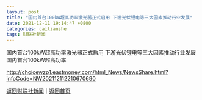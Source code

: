 ```yaml
---
layout: post
title: "国内首台100kW超高功率激光器正式启用 下游光伏锂电等三大因素推动行业发展"
date: 2021-12-11 19:14:47 +0800
categories: cailianshe
tags: 财联社新闻
---
```

国内首台100kW超高功率激光器正式启用 下游光伏锂电等三大因素推动行业发展
国内首台100kW超高功率

<http://choicewzp1.eastmoney.com/html_News/NewsShare.html?infoCode=NW202112112210670690>

[返回财联社新闻](//finews.withounder.com/cailianshe/)｜[返回首页](//finews.withounder.com/)